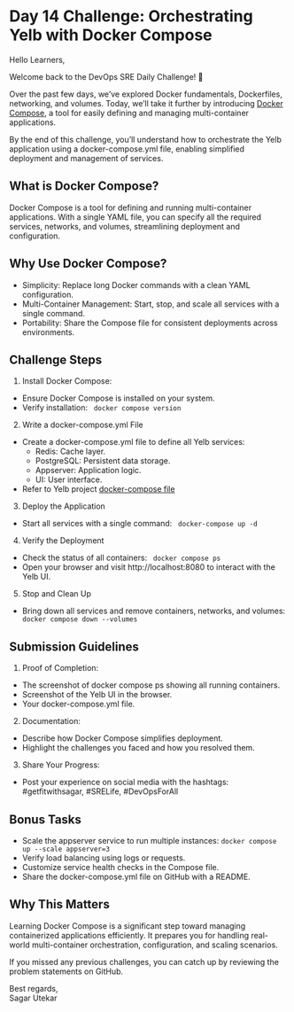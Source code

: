 # Day 14 Challenge: Orchestrating Yelb with Docker Compose

Hello Learners,

Welcome back to the DevOps SRE Daily Challenge! 🎉

Over the past few days, we’ve explored Docker fundamentals, Dockerfiles, networking, and volumes. 
Today, we’ll take it further by introducing [Docker Compose](https://docs.docker.com/compose/), a tool for easily defining and managing multi-container applications.

By the end of this challenge, you’ll understand how to orchestrate the Yelb application using a docker-compose.yml file, enabling simplified deployment and management of services.



## What is Docker Compose?
Docker Compose is a tool for defining and running multi-container applications. With a single YAML file, you can specify all the required services, networks, and volumes, streamlining deployment and configuration.



## Why Use Docker Compose?
- Simplicity: Replace long Docker commands with a clean YAML configuration.
- Multi-Container Management: Start, stop, and scale all services with a single command.
- Portability: Share the Compose file for consistent deployments across environments.

## Challenge Steps
1. Install Docker Compose:
  - Ensure Docker Compose is installed on your system.
  - Verify installation: ``` docker compose version```
2. Write a docker-compose.yml File
  - Create a docker-compose.yml file to define all Yelb services:
    - Redis: Cache layer.
    - PostgreSQL: Persistent data storage.
    - Appserver: Application logic.
    - UI: User interface.
  - Refer to Yelb project [docker-compose file](https://github.com/mreferre/yelb/blob/master/deployments/localtest/docker-compose.yaml)
3. Deploy the Application
  - Start all services with a single command: ``` docker-compose up -d```
4. Verify the Deployment
  - Check the status of all containers: ``` docker compose ps```
  - Open your browser and visit http://localhost:8080 to interact with the Yelb UI.
5. Stop and Clean Up
  - Bring down all services and remove containers, networks, and volumes: ``` docker compose down --volumes```

## Submission Guidelines
1. Proof of Completion:
  - The screenshot of docker compose ps showing all running containers.
  - Screenshot of the Yelb UI in the browser.
  - Your docker-compose.yml file.
2. Documentation:
  - Describe how Docker Compose simplifies deployment.
  - Highlight the challenges you faced and how you resolved them.
3. Share Your Progress:
  - Post your experience on social media with the hashtags: #getfitwithsagar, #SRELife, #DevOpsForAll

## Bonus Tasks
  - Scale the appserver service to run multiple instances:  ```docker compose up --scale appserver=3```
  - Verify load balancing using logs or requests.
  - Customize service health checks in the Compose file.
  - Share the docker-compose.yml file on GitHub with a README.


## Why This Matters
Learning Docker Compose is a significant step toward managing containerized applications efficiently.
It prepares you for handling real-world multi-container orchestration, configuration, and scaling scenarios.



If you missed any previous challenges, you can catch up by reviewing the problem statements on GitHub.


Best regards,</br>
Sagar Utekar